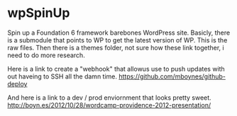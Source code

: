 # wpSpinUp
Spin up a Foundation 6 framework barebones WordPress site. Basicly, there is a submodule that points to WP to get the latest version of WP. This is the raw files. Then there is a themes folder, not sure how these link together, i need to do more research.

Here is a link to create a "webhook" that allowus use to push updates with out haveing to SSH all the damn time. https://github.com/mboynes/github-deploy

And here is a link to a dev / prod enviornment that looks pretty sweet. http://boyn.es/2012/10/28/wordcamp-providence-2012-presentation/
